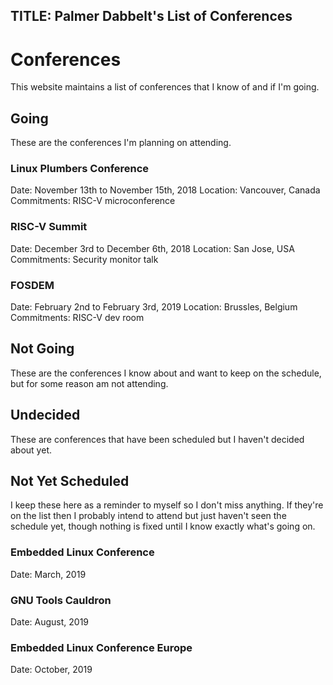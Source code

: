 TITLE: Palmer Dabbelt's List of Conferences
-------------------------------------------

# Conferences

This website maintains a list of conferences that I know of and if I'm
going.

## Going

These are the conferences I'm planning on attending.

### Linux Plumbers Conference

Date: November 13th to November 15th, 2018
Location: Vancouver, Canada
Commitments: RISC-V microconference

### RISC-V Summit

Date: December 3rd to December 6th, 2018
Location: San Jose, USA
Commitments: Security monitor talk

### FOSDEM

Date: February 2nd to February 3rd, 2019
Location: Brussles, Belgium
Commitments: RISC-V dev room

## Not Going

These are the conferences I know about and want to keep on the schedule,
but for some reason am not attending.

## Undecided

These are conferences that have been scheduled but I haven't decided
about yet.

## Not Yet Scheduled

I keep these here as a reminder to myself so I don't miss anything.  If
they're on the list then I probably intend to attend but just haven't
seen the schedule yet, though nothing is fixed until I know exactly
what's going on.

### Embedded Linux Conference

Date: March, 2019

### GNU Tools Cauldron

Date: August, 2019

### Embedded Linux Conference Europe

Date: October, 2019
